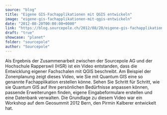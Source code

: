 ```yaml
---
source: "blog"
title: "Eigene GIS-Fachapplikationen mit QGIS entwickeln"
image: "eigene-gis-fachapplikationen-mit-qgis-entwickeln"
date: "2012-08-20T00:00:00+0000"
link: "https://blog.sourcepole.ch/2012/08/20/eigene-gis-fachapplikationen-mit-qgis-entwickeln/"
draft: "true"
showcase: "planet"
folder: "sourcepole"
author: "Sourcepole"
---
```


Als Ergebnis der Zusammenarbeit zwischen der Sourcepole AG und der Hochschule Rapperswil (HSR) ist ein Video entstanden, dass die Entwicklung eigener Fachschalen mit QGIS beschreibt.
Am Beispiel der Zonenplanung zeigt dieses Video, wie Sie mit Quantum GIS eine so genannte Fachapplikation erstellen könne. Sehen Sie Schritt für Schritt, wie sie Quantum GIS auf Ihre persönlichen Bedürfnisse anpassen können, passende Erweiterungen finden, eigene Eingabeformulare erstellen und eine Datenbank verwalten.
Die Grundlage zu diesem Video war ein Workshop auf dem Geosummit 2012 Bern, den Pirmin Kalberer entwickelt hat.
